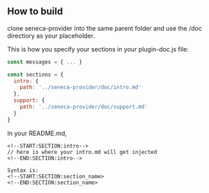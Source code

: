 
## How to build

clone seneca-provider into the same parent folder and use the /doc directiory as your placeholder.


This is how you specify your sections in your plugin-doc.js file:

```js
const messages = { ... }

const sections = {
  intro: {
    path: '../seneca-provider/doc/intro.md'
  },
  support: {
    path: '../seneca-provider/doc/support.md'
  }
}
```

In your README.md,

```
<!--START:SECTION:intro-->
// here is where your intro.md will get injected
<!--END:SECTION:intro-->

Syntax is:
<!--START:SECTION:section_name>
<!--END:SECTION:section_name>


```

